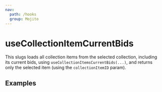 ```yaml
---
nav:
  path: /hooks
  group: Mojito
---
```


# useCollectionItemCurrentBids

This slugs loads all collection items from the selected collection, including its current bids, using
`useCollectionItemsCurrentBids(...)`, and returns only the selected item (using the `collectionItemID` param).

## Examples

<code src="./demo/demo1.tsx" />
